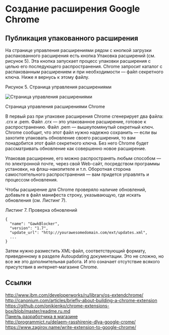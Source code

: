 Создание расширения Google Chrome
==================================

Публикация упакованного расширения
-----------------------------------

На странице управления расширениями рядом с кнопкой загрузки распакованного 
расширения есть кнопка Упаковка расширений (см. рисунок 5). Эта кнопка запускает 
процесс упаковки расширения с целью его последующего распространения. 
Chrome запросит каталог с распакованным расширением и при необходимости ― файл секретного ключа. 
Ниже я вернусь к этому файлу.

Рисунок 5. Страница управления расширениями

![Страница управления расширениями](http://www.ibm.com/developerworks/ru/library/os-extendchrome/fig05.jpg)

Страница управления расширениями Chrome

В первый раз при упаковке расширения Chrome сгенерирует два файла: .crx и .pem. 
Файл .crx ― это упакованное расширение, готовое к распространению. 
Файл .pem ― вышеупомянутый секретный ключ. Chrome сообщит, что этот файл нужно надежно сохранить — если 
вы захотите упаковать обновление своего расширения, то вам понадобится этот файл секретного ключа. 
Без него Chrome будет рассматривать обновление как совершенно новое расширение.

Упаковав расширение, его можно распространять любым способом — по электронной почте, 
через свой Web-сайт, посредством программы установки, на флэш-накопителе и т.п. 
Оборотная сторона самостоятельного распространения ― вам придется управлять и процессом обновления.

Чтобы расширение для Chrome проверяло наличие обновлений, добавьте в файл манифеста строку, 
указывающую, где искать обновления (см. Листинг 7).

Листинг 7. Проверка обновлений
```
{
  "name": "GawkBlocker",
  "version": "1.7",
  "update_url": "http://yourawesomedomain.com/ext/updates.xml",
  ...
}
```


Затем нужно разместить XML-файл, соответствующий формату, приведенному в разделе 
Autoupdating документации. Это не сложно, но все же это дополнительная работа. 
И это означает отсутствие всякого присутствия в интернет-магазине Chrome.


Ссылки
------
http://www.ibm.com/developerworks/ru/library/os-extendchrome/  
http://canonium.com/articles/briefly-about-building-a-chrome-extension  
https://github.com/onikienko/chrome-extensions-box/blob/master/readme.ru.md  
[Панель разработчика в магазине](https://chrome.google.com/webstore/developer/dashboard/g12870334564934775787?page=1)  
http://programmict.ru/delaem-rasshirenie-dlya-google-crome/  
https://www.zagirov.name/write-extension-to-google-chrome/  
